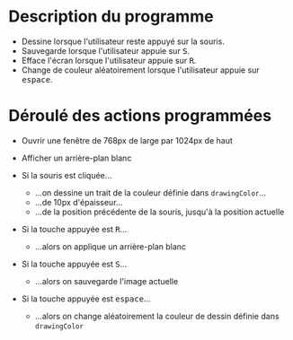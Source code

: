 # Description du programme

- Dessine lorsque l'utilisateur reste appuyé sur la souris.
- Sauvegarde lorsque l'utilisateur appuie sur <kbd>S</kbd>.
- Efface l'écran lorsque l'utilisateur appuie sur <kbd>R</kbd>.
- Change de couleur aléatoirement lorsque l'utilisateur appuie sur <kbd>espace</kbd>.

# Déroulé des actions programmées

- Ouvrir une fenêtre de 768px de large par 1024px de haut
- Afficher un arrière-plan blanc
  
- Si la souris est cliquée…
  - …on dessine un trait de la couleur définie dans `drawingColor`…
  - …de 10px d'épaisseur…
  - …de la position précédente de la souris, jusqu'à la position actuelle

- Si la touche appuyée est <kbd>R</kbd>…
  - …alors on applique un arrière-plan blanc

- Si la touche appuyée est <kbd>S</kbd>…
  - …alors on sauvegarde l'image actuelle

- Si la touche appuyée est <kbd>espace</kbd>…
  - …alors on change aléatoirement la couleur de dessin définie dans `drawingColor`
